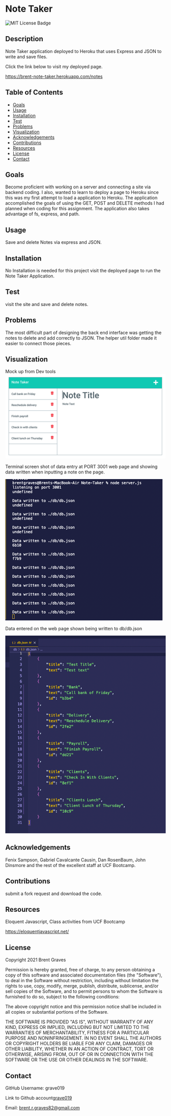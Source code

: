# Note Taker

  ![MIT License Badge](https://img.shields.io/badge/License-MIT-yellow.svg)

  ## Description

  Note Taker application deployed to Heroku that uses Express and JSON to write and save files.
  
  Click the link below to visit my deployed page.

https://brent-note-taker.herokuapp.com/notes

  ## Table of Contents
  
  * [Goals](#goals)
  * [Usage](#usage) 
  * [Installation](#installation)  
  * [Test](#test)
  * [Problems](#problems)
  * [Visualization](#visualization)
  * [Acknowledgements](#acknowledgements)
  * [Contributions](#contributions)
  * [Resources](#resources)
  * [License](#license) 
  * [Contact](#contact) 
  
  ## Goals

  Become proficient with working on a server and connecting a site via backend coding. I also, wanted to learn to deploy a page to Heroku since this was my first attempt to load a application to Heroku. The application accomplished the goals of using the GET, POST and DELETE methods I had planned when coding for this assignment. The application also takes advantage of fs, express, and path.

  ## Usage

  Save and delete Notes via express and JSON.

  ## Installation
  
  No Installation is needed for this project visit the deployed page to run the Note Taker Application.  

  ## Test

  visit the site and save and delete notes.

  ## Problems

  The most difficult part of designing the back end interface was getting the notes to delete and add correctly to JSON. The helper util folder made it easier to connect those pieces.

  ## Visualization

  Mock up from Dev tools
  ![bootcamp note taker](public/assets/images/11-express-homework-demo-01.png)
  
  Terminal screen shot of data entry at PORT 3001 web page and showing data written when inputting a note on the page.
  
  ![terminal](public/assets/images/Screen%20Shot%202021-10-22%20at%202.18.37%20PM.png)

  Data entered on the web page shown being written to db/db.json

  ![image db.json](public/assets/images/Screen%20Shot%202021-10-22%20at%202.19.11%20PM.png)

  ## Acknowledgements

  Fenix Sampson, Gabriel Cavalcante Causin, Dan RosenBaum, John Dinsmore and the rest of the excellent staff at UCF Bootcamp.

  ## Contributions

  submit a fork request and download the code.

  ## Resources
 
  Eloquent Javascript, Class activities from UCF Bootcamp

  https://eloquentjavascript.net/

  ## License

  Copyright 2021 Brent Graves

  Permission is hereby granted, free of charge, to any person obtaining a copy of this software and associated documentation files (the "Software"), to deal in the Software without restriction, including without limitation the rights to use, copy, modify, merge, publish, distribute, sublicense, and/or sell copies of the Software, and to permit persons to whom the Software is furnished to do so, subject to the following conditions:
  
  The above copyright notice and this permission notice shall be included in all copies or substantial portions of the Software.
  
  THE SOFTWARE IS PROVIDED "AS IS", WITHOUT WARRANTY OF ANY KIND, EXPRESS OR IMPLIED, INCLUDING BUT NOT LIMITED TO THE WARRANTIES OF MERCHANTABILITY, FITNESS FOR A PARTICULAR PURPOSE AND NONINFRINGEMENT. IN NO EVENT SHALL THE AUTHORS OR COPYRIGHT HOLDERS BE LIABLE FOR ANY CLAIM, DAMAGES OR OTHER LIABILITY, WHETHER IN AN ACTION OF CONTRACT, TORT OR OTHERWISE, ARISING FROM, OUT OF OR IN CONNECTION WITH THE SOFTWARE OR THE USE OR OTHER DEALINGS IN THE SOFTWARE.

  ## Contact
  
  GitHub Username: grave019 
 
  Link to Github account[grave019](https://github.com/grave019)

  Email: brent.r.graves82@gmail.com
